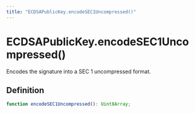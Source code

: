 ```yaml
---
title: "ECDSAPublicKey.encodeSEC1Uncompressed()"
---
```


# ECDSAPublicKey.encodeSEC1Uncompressed()

Encodes the signature into a SEC 1 uncompressed format.

## Definition

```ts
function encodeSEC1Uncompressed(): Uint8Array;
```
